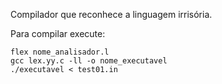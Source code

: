 Compilador que reconhece a linguagem irrisória.

Para compilar execute: 

```
flex nome_analisador.l
gcc lex.yy.c -ll -o nome_executavel
./executavel < test01.in

```
